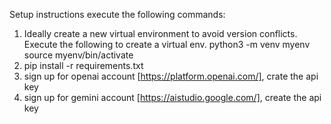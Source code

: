 Setup instructions
execute the following commands:
1. Ideally create a new virtual environment to avoid version conflicts. Execute the following to create a virtual env. 
    python3 -m venv myenv 
    source myenv/bin/activate
2. pip install -r requirements.txt
3. sign up for openai account [https://platform.openai.com/], crate the api key
4. sign up for gemini account [https://aistudio.google.com/], create the api key
